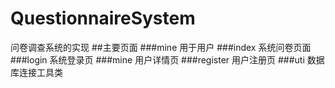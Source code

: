 # QuestionnaireSystem
问卷调查系统的实现
##主要页面
###mine
用于用户
###index
系统问卷页面
###login
系统登录页
###mine
用户详情页
###register
用户注册页
###uti
数据库连接工具类

